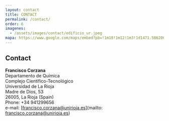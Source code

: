 ```yaml
---
layout: contact
title: CONTACT
permalink: /contact/
order: 6
imagenes:
  - /assets/images/contact/edificio_ur.jpeg
mapa: https://www.google.com/maps/embed?pb=!1m18!1m12!1m3!1d1471.5862007852907!2d-2.4254372490671248!3d42.46662187422049!2m3!1f0!2f0!3f0!3m2!1i1024!2i768!4f13.1!3m3!1m2!1s0xd5aab8f0ef0c649%3A0x157fe8a2e9f416c7!2sPuerta%20de%20entrada%20al%20CCT!5e0!3m2!1ses!2ses!4v1703979375913!5m2!1ses!2ses" width="1280" height="600" style="border:0;" allowfullscreen="" loading="lazy" referrerpolicy="no-referrer-when-downgrade"
---
```


## Contact
**Francisco Corzana**\
Departamento de Química\
Complejo Científico-Tecnológico\
Universidad de La Rioja\
Madre de Dios, 53 \
26005, La Rioja (Spain)\
Phone: +34 941299656\
e-mail: [francisco.corzana@unirioja.es](mailto: francisco.corzana@unirioja.es)


